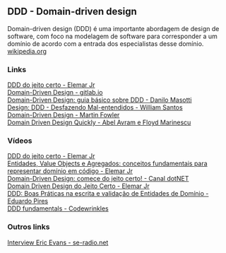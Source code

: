 ## DDD - Domain-driven design

Domain-driven design (DDD) é uma importante abordagem de design de software, com foco na modelagem de software para corresponder a um domínio de acordo com a entrada dos especialistas desse domínio. [wikipedia.org](https://en.wikipedia.org/wiki/Domain-driven_design)

### Links
[DDD do jeito certo - Elemar Jr](https://ddd-do-jeito-certo.online/)\
[Domain-Driven Design - gitlab.io](https://ajuda.gitlab.io/guia-rapido/arquitetura/design-patterns/domain-driven-design/)\
[Domain-Driven Design: guia básico sobre DDD - Danilo Masotti](https://www.zup.com.br/blog/domain-driven-design-ddd)\
[Design: DDD - Desfazendo Mal-entendidos - William Santos](https://dev.to/wsantosdev/design-desfazendo-mal-entendidos-ddd-o05)\
[Domain-Driven Design - Martin Fowler](https://martinfowler.com/tags/domain%20driven%20design.html)\
[Domain Driven Design Quickly - Abel Avram e Floyd Marinescu](https://www.infoq.com/minibooks/domain-driven-design-quickly/)

### Vídeos
[DDD do jeito certo - Elemar Jr](https://www.youtube.com/playlist?list=PLkpjQs-GfEMN8CHp7tIQqg6JFowrIX9ve)\
[Entidades, Value Objects e Agregados: conceitos fundamentais para representar domínio em código - Elemar Jr](https://www.youtube.com/watch?v=EuNHj8r1ADM)\
[Domain-Driven Design: comece do jeito certo! - Canal dotNET](https://www.youtube.com/watch?v=FwV1vmC7PzE)\
[Domain Driven Design do Jeito Certo - Elemar Jr](https://www.youtube.com/watch?v=cz6EU7Z_BhE)\
[DDD: Boas Práticas na escrita e validação de Entidades de Domínio - Eduardo Pires](https://www.youtube.com/watch?v=NryGGD21O20)\
[DDD fundamentals - Codewrinkles](https://www.youtube.com/playlist?list=PL2E-vlKoo_v3ch9oZWYZWwRbqdVoWHY8X)

### Outros links
[Interview Eric Evans - se-radio.net](https://www.se-radio.net/2006/03/episode-8-interview-eric-evans/)
